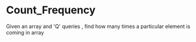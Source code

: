 # Count_Frequency
Given an array and 'Q' queries , find how many times a particular element is coming in array
